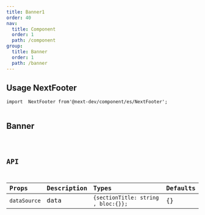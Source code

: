 ```yaml
---
title: Banner1
order: 40
nav:
  title: Component
  order: 1
  path: /component
group:
  title: Banner
  order: 1
  path: /banner
---
```


## Usage NextFooter

```tsx |pure
import  NextFooter from'@next-dev/component/es/NextFooter'; 


```

## Banner

<code src="../../demos/Banner/Banner1.tsx" />

## API

| Props | Description                                             | Types  | Defaults |
| :---- | :------------------------------------------------------ | :----- | :------- |
| `dataSource`  | data   |  `{sectionTitle: string , bloc:{}};` | {} |
